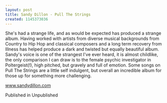 ```yaml
---
layout: post
title: Sandy Dillon - Pull The Strings
created: 1145373036
---
```

She's had a strange life, and as would be expected has produced a strange album. Having worked with artists from diverse musical backgrounds from Country to Hip Hop and classical composers and a long term recovery from Illness has helped produce a dark and twisted but equally beautiful album. Sandy's voice is one of the strangest I've ever heard, it is almost childlike, the only comparison I can draw is to the female psychic investigator in Poltergeist(!), high pitched, but gravely and full of emotion. Some songs on Pull The Strings are a little self indulgent, but overall an incredible album for those up for something more challenging.

<a href='http://www.sandydillon.com' target='_blank'>www.sandydillon.com</a>


Published in Unpublished
